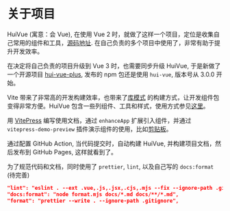 # 关于项目

HuiVue (寓意：会 Vue), 在使用 Vue 2 时，就做了这样一个项目，定位是收集自己常用的组件和工具，[源码地址](https://github.com/henryhyn/hui-vue). 在自己负责的多个项目中使用了，非常有助于提升开发效率。

在决定将自己负责的项目升级到 Vue 3 时，也需要同步升级 HuiVue, 于是新做了一个开源项目 [hui-vue-plus](https://github.com/henryhyn/hui-vue-plus), 发布的 npm 包还是使用 `hui-vue`, 版本号从 3.0.0 开始。

Vite 带来了非常高的开发构建效率，也带来了[库模式](https://cn.vitejs.dev/guide/build.html#library-mode) 的构建方式，让开发组件包变得非常方便。HuiVue 包含一些列组件、工具和样式，使用方式参见[这里](./getting-started.md)。

用 [VitePress](https://vitepress.dev/zh) 编写使用文档，通过 `enhanceApp` 扩展引入组件，并通过 `vitepress-demo-preview` 插件演示组件的使用，比如[剪贴板](../components/clipboard.md)。

通过配置 GitHub Action, 当代码提交时，自动构建 HuiVue, 并构建项目文档，然后发布到 GitHub Pages, 这样就看到了。

为了规范代码和文档，同时使用了 `prettier`, `lint`, 以及自己写的 `docs:format` (待完善)

```json
"lint": "eslint . --ext .vue,.js,.jsx,.cjs,.mjs --fix --ignore-path .gitignore",
"docs:format": "node format.mjs docs/*.md docs/**/*.md",
"format": "prettier --write . --ignore-path .gitignore",
```
